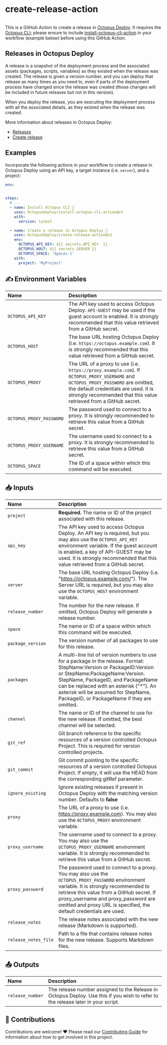 # create-release-action

<img alt= "" src="https://github.com/OctopusDeploy/create-release-action/raw/main/assets/github-actions-octopus.png" />

This is a GitHub Action to create a release in [Octopus Deploy](https://octopus.com/). It requires the [Octopus CLI](https://octopus.com/docs/octopus-rest-api/octopus-cli); please ensure to include [install-octopus-cli-action](https://github.com/OctopusDeploy/install-octopus-cli-action) in your workflow (example below) before using this GitHub Action.

## Releases in Octopus Deploy

A release is a snapshot of the deployment process and the associated assets (packages, scripts, variables) as they existed when the release was created. The release is given a version number, and you can deploy that release as many times as you need to, even if parts of the deployment process have changed since the release was created (those changes will be included in future releases but not in this version).

When you deploy the release, you are executing the deployment process with all the associated details, as they existed when the release was created.

More information about releases in Octopus Deploy:

- [Releases](https://octopus.com/docs/releases)
- [Create release](https://octopus.com/docs/octopus-rest-api/octopus-cli/create-release)

## Examples

Incorporate the following actions in your workflow to create a release in Octopus Deploy using an API key, a target instance (i.e. `server`), and a project:

```yml
env:
  

steps:
  # ...
  - name: Install Octopus CLI 🐙
    uses: OctopusDeploy/install-octopus-cli-action@v1
    with:
      version: latest

  - name: Create a release in Octopus Deploy 🐙
    uses: OctopusDeploy/create-release-action@v2
    env:
      OCTOPUS_API_KEY: ${{ secrets.API_KEY  }}
      OCTOPUS_HOST: ${{ secrets.SERVER }}
      OCTOPUS_SPACE: 'Spaces-1'
    with:
      project: 'MyProject'
```

## ✍️ Environment Variables

| Name | Description |
| :--- | :---------- |
| `OCTOPUS_API_KEY` | The API key used to access Octopus Deploy. `API-GUEST` may be used if the guest account is enabled. It is strongly recommended that this value retrieved from a GitHub secret. |
| `OCTOPUS_HOST` | The base URL hosting Octopus Deploy (i.e. `https://octopus.example.com`). It is strongly recommended that this value retrieved from a GitHub secret. |
| `OCTOPUS_PROXY` | The URL of a proxy to use (i.e. `https://proxy.example.com`). If `OCTOPUS_PROXY_USERNAME` and `OCTOPUS_PROXY_PASSWORD` are omitted, the default credentials are used. It is strongly recommended that this value retrieved from a GitHub secret. |
| `OCTOPUS_PROXY_PASSWORD` | The password used to connect to a proxy. It is strongly recommended to retrieve this value from a GitHub secret. |
| `OCTOPUS_PROXY_USERNAME` | The username used to connect to a proxy. It is strongly recommended to retrieve this value from a GitHub secret.|
| `OCTOPUS_SPACE` | The ID of a space within which this command will be executed. |

## 📥 Inputs

| Name | Description |
| :--- | :---------- |
| `project` | **Required.** The name or ID of the project associated with this release. |
| `api_key` | The API key used to access Octopus Deploy. An API key is required, but you may also use the `OCTOPUS_API_KEY` environment variable. If the guest account is enabled, a key of API-GUEST may be used. It is strongly recommended that this value retrieved from a GitHub secret. |
| `server` | The base URL hosting Octopus Deploy (i.e. "https://octopus.example.com/"). The Server URL is required, but you may also use the `OCTOPUS_HOST` environment variable. |
| `release_number` | The number for the new release. If omitted, Octopus Deploy will generate a release number. |
| `space` | The name or ID of a space within which this command will be executed. |
| `package_version` | The version number of all packages to use for this release. |
| `packages` | A multi-line list of version numbers to use for a package in the release. Format: StepName:Version or PackageID:Version or StepName:PackageName:Version. StepName, PackageID, and PackageName can be replaced with an asterisk ("*"). An asterisk will be assumed for StepName, PackageID, or PackageName if they are omitted. |
| `channel` | The name or ID of the channel to use for the new release. If omitted, the best channel will be selected. |
| `git_ref` | Git branch reference to the specific resources of a version controlled Octopus Project. This is required for version controlled projects. |
| `git_commit` | Git commit pointing to the specific resources of a version controlled Octopus Project. If empty, it will use the HEAD from the corresponding gitRef parameter. |
| `ignore_existing` | Ignore existing releases if present in Octopus Deploy with the matching version number. Defaults to **false** |
| `proxy` | The URL of a proxy to use (i.e. https://proxy.example.com). You may also use the `OCTOPUS_PROXY` environment variable. |
| `proxy_username` | The username used to connect to a proxy. You may also use the `OCTOPUS_PROXY_USERNAME` environment variable. It is strongly recommended to retrieve this value from a GitHub secret. |
| `proxy_password` | The password used to connect to a proxy. You may also use the `OCTOPUS_PROXY_PASSWORD` environment variable. It is strongly recommended to retrieve this value from a GitHub secret. If proxy_username and proxy_password are omitted and proxy URL is specified, the default credentials are used. |
| `release_notes` | The release notes associated with the new release (Markdown is supported). |
| `release_notes_file` | Path to a file that contains release notes for the new release. Supports Markdown files. |

## 📤 Outputs

| Name | Description |
| :--- | :---------- |
| `release_number` | The release number assigned to the Release in Octopus Deploy. Use this if you wish to refer to the release later in your script. |

## 🤝 Contributions

Contributions are welcome! :heart: Please read our [Contributing Guide](.github/CONTRIBUTING.md) for information about how to get involved in this project.
